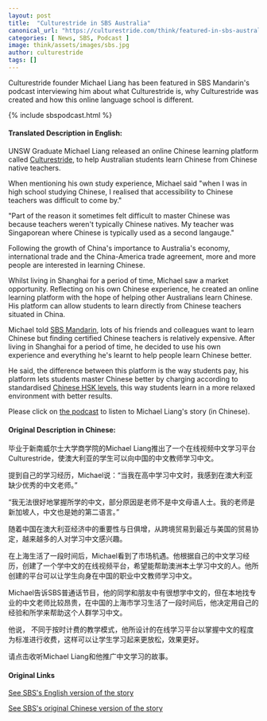 ```yaml
---
layout: post
title:  "Culturestride in SBS Australia"
canonical_url: "https://culturestride.com/think/featured-in-sbs-australia"
categories: [ News, SBS, Podcast ]
image: think/assets/images/sbs.jpg
author: culturestride
tags: []
---
```

Culturestride founder Michael Liang has been featured in SBS Mandarin's podcast interviewing him about what Culturestride is, why Culturestride was created and how this online language school is different.

{% include sbspodcast.html %}

#### Translated Description in English:

UNSW Graduate Michael Liang released an online Chinese learning platform called [Culturestride](https://culturestride.com), to help Australian students learn Chinese from Chinese native teachers.

When mentioning his own study experience, Michael said "when I was in high school studying Chinese, I realised that accessibility to Chinese teachers was difficult to come by."

"Part of the reason it sometimes felt difficult to master Chinese was because teachers weren't typically Chinese natives. My teacher was Singaporean where Chinese is typically used as a second langauge."

Following the growth of China's importance to Australia's economy, international trade and the China-America trade agreement, more and more people are interested in learning Chinese.

Whilst living in Shanghai for a period of time, Michael saw a market opportunity. Reflecting on his own Chinese experience, he created an online learning platform with the hope of helping other Australians learn Chinese. His platform can allow students to learn directly from Chinese teachers situated in China.

Michael told [SBS Mandarin](https://www.sbs.com.au/language/mandarin), lots of his friends and colleagues want to learn Chinese but finding certified Chinese teachers is relatively expensive. After living in Shanghai for a period of time, he decided to use his own experience and everything he's learnt to help people learn Chinese better.

He said, the difference between this platform is the way students pay, his platform lets students master Chinese better by charging according to standardised [Chinese HSK levels](https://culturestride.com/hsk), this way students learn in a more relaxed environment with better results.

Please click on [the podcast](https://www.sbs.com.au/language/english/audio/learning-chinese-in-an-easier-way-this-young-australian-promotes-chinese-literacy-across-australia) to listen to Michael Liang's story (in Chinese). 

#### Original Description in Chinese:

毕业于新南威尔士大学商学院的Michael Liang推出了一个在线视频中文学习平台Culturestride，使澳大利亚的学生可以向中国的中文教师学习中文。

提到自己的学习经历，Michael说：“当我在高中学习中文时，我感到在澳大利亚缺少优秀的中文老师。”

“我无法很好地掌握所学的中文，部分原因是老师不是中文母语人士。我的老师是新加坡人，中文也是她的第二语言。”

随着中国在澳大利亚经济中的重要性与日俱增，从跨境贸易到最近与美国的贸易协定，越来越多的人对学习中文感兴趣。

在上海生活了一段时间后，Michael看到了市场机遇。他根据自己的中文学习经历，创建了一个学中文的在线视频平台，希望能帮助澳洲本土学习中文的人。他所创建的平台可以让学生向身在中国的职业中文教师学习中文。

Michael告诉SBS普通话节目，他的同学和朋友中有很想学中文的，但在本地找专业的中文老师比较昂贵，在中国的上海市学习生活了一段时间后，他决定用自己的经验和所学来帮助这个人群学习中文。

他说， 不同于按时计费的教学模式，他所设计的在线学习平台以掌握中文的程度为标准进行收费，这样可以让学生学习起来更放松，效果更好。

请点击收听Michael Liang和他推广中文学习的故事。

#### Original Links

<a href="https://www.sbs.com.au/language/english/audio/learning-chinese-in-an-easier-way-this-young-australian-promotes-chinese-literacy-across-australia" target="_blank">See SBS's English version of the story</a>

<a href="https://www.sbs.com.au/language/mandarin/zh-hans/audio/learning-chinese-in-an-easier-way-this-young-australian-promotes-chinese-literacy-across-australia" target="_blank">See SBS's original Chinese version of the story</a>
